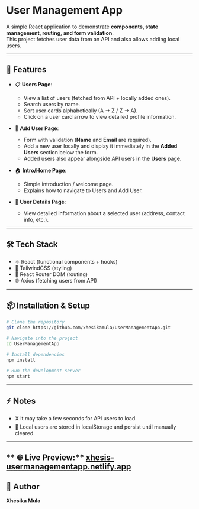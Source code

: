 # User Management App

A simple React application to demonstrate **components, state management, routing, and form validation**.  
This project fetches user data from an API and also allows adding local users.

---

## 🚀 Features
- 📋 **Users Page**:  
  - View a list of users (fetched from API + locally added ones).  
  - Search users by name.  
  - Sort user cards alphabetically (A → Z / Z → A).  
  - Click on a user card arrow to view detailed profile information.

- 🙋 **Add User Page**:  
  - Form with validation (**Name** and **Email** are required).  
  - Add a new user locally and display it immediately in the **Added Users** section below the form.  
  - Added users also appear alongside API users in the **Users** page.

- 🏠 **Intro/Home Page**:  
  - Simple introduction / welcome page.  
  - Explains how to navigate to Users and Add User.

- 👤 **User Details Page**:  
  - View detailed information about a selected user (address, contact info, etc.).

---

## 🛠️ Tech Stack
- ⚛️ React (functional components + hooks)
- 🎨 TailwindCSS (styling)
- 🔀 React Router DOM (routing)
- 🌐 Axios (fetching users from API)

---

## 📦 Installation & Setup
```bash
# Clone the repository
git clone https://github.com/xhesikamula/UserManagementApp.git

# Navigate into the project
cd UserManagementApp

# Install dependencies
npm install

# Run the development server
npm start

```
---

## ⚡ Notes

- ⏳ It may take a few seconds for API users to load.  
- 💾 Local users are stored in localStorage and persist until manually cleared.  

---
** 🌐 Live Preview:** [xhesis-usermanagementapp.netlify.app](https://xhesis-usermanagementapp.netlify.app)
---
## 👤 Author
**Xhesika Mula**


